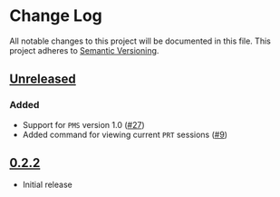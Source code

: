 # Change Log
All notable changes to this project will be documented in this file.
This project adheres to [Semantic Versioning](http://semver.org/).

## [Unreleased]
### Added
- Support for `PMS` version 1.0 ([#27])
- Added command for viewing current `PRT` sessions ([#9])

## [0.2.2]
- Initial release

[Unreleased]: https://github.com/wnielson/Plex-Remote-Transcoder/compare/0.2.2...HEAD
[0.2.2]:      https://github.com/wnielson/Plex-Remote-Transcoder/releases/tag/0.2.2

[#27]: https://github.com/wnielson/Plex-Remote-Transcoder/issues/27
[#9]:  https://github.com/wnielson/Plex-Remote-Transcoder/issues/9
